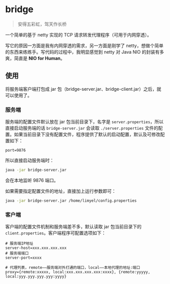 # bridge

> 安得五彩虹，驾天作长桥

一个简单的基于 netty 实现的 TCP 请求转发代理程序（可用于内网穿透）。

写它的原因一方面是我有内网穿透的需求，另一方面是刚学了 netty，想做个简单的东西来练练手。写代码的过程中，我明显感觉到 netty 对 Java NIO 的封装有多爽，简直是 **NIO for Human**。

## 使用

将服务端客户端打包成 jar 包（bridge-server.jar、bridge-client.jar）之后，就可以使用了。

### 服务端

服务端的配置文件默认放在 jar 包当前目录下，名字是 `server.properties`，所以直接启动服务端的话 `bridge-server.jar` 会读取 `./server.properties` 文件的配置。如果当前目录下没有配置文件，程序提供了默认的启动配置，默认及可修改配置如下：

```properties
port=9876
```

所以直接启动服务端时：

```bash
java -jar bridge-server.jar
```

会在本地监听 9876 端口。

如果需要指定配置文件的地址，直接加上运行参数即可：

```bash
java -jar bridge-server.jar /home/limyel/config.properties
```

### 客户端

客户端的配置文件机制和服务端差不多，默认读取 jar 包当前目录下的 `client.properties`。客户端程序可配置选项如下：

```properties
# 服务端IP地址
server-host=xxx.xxx.xxx.xxx
# 服务端端口
server-port=xxxx

# 代理列表，remote——服务端对外打通的端口，local——本地代理的地址:端口
proxy={remote:xxxxx, local:xxx.xxx.xxx.xxx:xxxx}, {remote:yyyyy, local:yyy.yyy.yyy.yyy:yyyy}
```